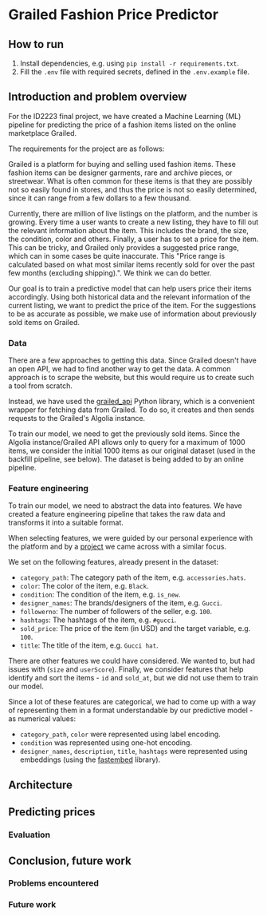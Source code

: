 # Grailed Fashion Price Predictor

## How to run

1. Install dependencies, e.g. using `pip install -r requirements.txt`.
2. Fill the `.env` file with required secrets, defined in the `.env.example` file.

## Introduction and problem overview

For the ID2223 final project, we have created a Machine Learning (ML) pipeline for predicting the price of a fashion items listed on the online marketplace Grailed.

The requirements for the project are as follows:

Grailed is a platform for buying and selling used fashion items. These fashion items can be designer garments, rare and archive pieces, or streetwear. What is often common for these items is that they are possibly not so easily found in stores, and thus the price is not so easily determined, since it can range from a few dollars to a few thousand.

Currently, there are million of live listings on the platform, and the number is growing. Every time a user wants to create a new listing, they have to fill out the relevant information about the item. This includes the brand, the size, the condition, color and others. Finally, a user has to set a price for the item. This can be tricky, and Grailed only provides a suggested price range, which can in some cases be quite inaccurate. This "Price range is calculated based on what most similar items recently sold for over the past few months (excluding shipping).". We think we can do better.

Our goal is to train a predictive model that can help users price their items accordingly. Using both historical data and the relevant information of the current listing, we want to predict the price of the item. For the suggestions to be as accurate as possible, we make use of information about previously sold items on Grailed.

### Data

There are a few approaches to getting this data. Since Grailed doesn't have an open API, we had to find another way to get the data. A common approach is to scrape the website, but this would require us to create such a tool from scratch.

Instead, we have used the [grailed_api](https://github.com/pznamir00/Grailed-API) Python library, which is a convenient wrapper for fetching data from Grailed. To do so, it creates and then sends requests to the Grailed's Algolia instance.

To train our model, we need to get the previously sold items. Since the Algolia instance/Grailed API allows only to query for a maximum of 1000 items, we consider the initial 1000 items as our original dataset (used in the backfill pipeline, see below). The dataset is being added to by an online pipeline.

### Feature engineering

To train our model, we need to abstract the data into features. We have created a feature engineering pipeline that takes the raw data and transforms it into a suitable format.

When selecting features, we were guided by our personal experience with the platform and by a [project](https://github.com/kirill-rubashevskiy/graildient-descent) we came across with a similar focus. 

We set on the following features, already present in the dataset:
- `category_path`: The category path of the item, e.g. `accessories.hats`.
- `color`: The color of the item, e.g. `Black`.
- `condition`: The condition of the item, e.g. `is_new`.
- `designer_names`: The brands/designers of the item, e.g. `Gucci`.
- `followerno`: The number of followers of the seller, e.g. `100`.
- `hashtags`: The hashtags of the item, e.g. `#gucci`.
- `sold_price`: The price of the item (in USD) and the target variable, e.g. `100`.
- `title`: The title of the item, e.g. `Gucci hat`.

There are other features we could have considered. We wanted to, but had issues with (`size` and `userScore`).
Finally, we consider features that help identify and sort the items - `id` and `sold_at`, but we did not use them to train our model.

Since a lot of these features are categorical, we had to come up with a way of representing them in a format understandable by our predictive model - as numerical values:

- `category_path`, `color` were represented using label encoding.
- `condition` was represented using one-hot encoding.
- `designer_names`, `description`, `title`, `hashtags` were represented using embeddings (using the [fastembed](https://github.com/qdrant/fastembed) library).

## Architecture



## Predicting prices

### Evaluation 

## Conclusion, future work

### Problems encountered

### Future work